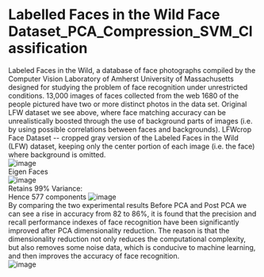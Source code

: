 # Labelled Faces in the Wild Face Dataset_PCA_Compression_SVM_Classification

Labeled Faces in the Wild, a database of face photographs compiled by the Computer Vision Laboratory of Amherst University of Massachusetts designed for studying the problem of face recognition under unrestricted conditions. 13,000 images of faces collected from the web 1680 of the people pictured have two or more distinct photos in the data set. Original LFW dataset we see above, where face matching accuracy can be unrealistically boosted through the use of background parts of images (i.e. by using possible correlations between faces and backgrounds). LFWcrop Face Dataset -- cropped gray version of the Labeled Faces in the Wild (LFW) dataset, keeping only the center portion of each image (i.e. the face) where background is omitted.<br />
![image](https://github.com/mvipinchand/Face-Dataset-Compression-Recognition-using-Principal-Component-Analysis-and-SVM-Algorithms/assets/73341926/46f8cae4-78c2-4fc5-912d-6c04a1455ab8)<br />
Eigen Faces<br />
![image](https://github.com/mvipinchand/Face-Dataset-Compression-Recognition-using-Principal-Component-Analysis-and-SVM-Algorithms/assets/73341926/e2fe8a5d-8353-43b7-9809-c0d76cfb1595)<br />
Retains 99% Variance:<br />
Hence 577 components
![image](https://github.com/mvipinchand/Face-Dataset-Compression-Recognition-using-Principal-Component-Analysis-and-SVM-Algorithms/assets/73341926/60946f1a-d983-4eac-832f-7e99d1e7d1a5)<br />
By comparing the two experimental results Before PCA and Post PCA we can see a rise in accuracy from 82 to 86%, it is found that the precision and recall performance indexes of face recognition have been significantly improved after PCA dimensionality reduction. The reason is that the dimensionality reduction not only reduces the computational complexity, but also removes some noise data, which is conducive to machine learning, and then improves the accuracy of face recognition. <br />
![image](https://github.com/mvipinchand/Face-Dataset-Compression-Recognition-using-Principal-Component-Analysis-and-SVM-Algorithms/assets/73341926/0b41a810-f214-48ac-88c5-7545d5581ca3)



